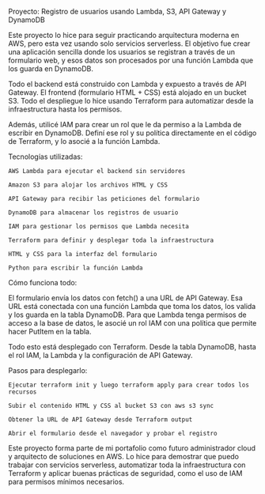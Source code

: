 Proyecto: Registro de usuarios usando Lambda, S3, API Gateway y DynamoDB

Este proyecto lo hice para seguir practicando arquitectura moderna en AWS, pero esta vez usando solo servicios serverless. El objetivo fue crear una aplicación sencilla donde los usuarios se registran a través de un formulario web, y esos datos son procesados por una función Lambda que los guarda en DynamoDB.

Todo el backend está construido con Lambda y expuesto a través de API Gateway. El frontend (formulario HTML + CSS) está alojado en un bucket S3. Todo el despliegue lo hice usando Terraform para automatizar desde la infraestructura hasta los permisos.

Además, utilicé IAM para crear un rol que le da permiso a la Lambda de escribir en DynamoDB. Definí ese rol y su política directamente en el código de Terraform, y lo asocié a la función Lambda.

Tecnologías utilizadas:

    AWS Lambda para ejecutar el backend sin servidores

    Amazon S3 para alojar los archivos HTML y CSS

    API Gateway para recibir las peticiones del formulario

    DynamoDB para almacenar los registros de usuario

    IAM para gestionar los permisos que Lambda necesita

    Terraform para definir y desplegar toda la infraestructura

    HTML y CSS para la interfaz del formulario

    Python para escribir la función Lambda

Cómo funciona todo:

El formulario envía los datos con fetch() a una URL de API Gateway. Esa URL está conectada con una función Lambda que toma los datos, los valida y los guarda en la tabla DynamoDB. Para que Lambda tenga permisos de acceso a la base de datos, le asocié un rol IAM con una política que permite hacer PutItem en la tabla.

Todo esto está desplegado con Terraform. Desde la tabla DynamoDB, hasta el rol IAM, la Lambda y la configuración de API Gateway.

Pasos para desplegarlo:

    Ejecutar terraform init y luego terraform apply para crear todos los recursos

    Subir el contenido HTML y CSS al bucket S3 con aws s3 sync

    Obtener la URL de API Gateway desde Terraform output

    Abrir el formulario desde el navegador y probar el registro

Este proyecto forma parte de mi portafolio como futuro administrador cloud y arquitecto de soluciones en AWS. Lo hice para demostrar que puedo trabajar con servicios serverless, automatizar toda la infraestructura con Terraform y aplicar buenas prácticas de seguridad, como el uso de IAM para permisos mínimos necesarios.


